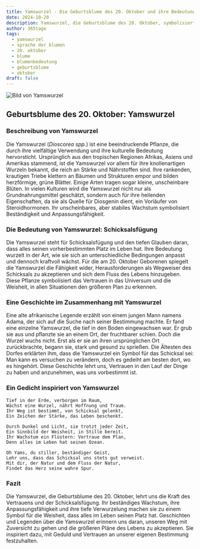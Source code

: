 ```yaml
---
title: Yamswurzel - Die Geburtsblume des 20. Oktober und ihre Bedeutung
date: 2024-10-20
description: Yamswurzel, die Geburtsblume des 20. Oktober, symbolisiert Schicksalsfügung. Erfahre mehr über ihre Geschichte, Bedeutung und Symbolik in der Sprache der Blumen.
author: 365tage
tags:
  - yamswurzel
  - sprache der blumen
  - 20. oktober
  - blume
  - blumenbedeutung
  - geburtsblume
  - oktober
draft: false
---
```


![Bild von Yamswurzel](https://cdn.pixabay.com/photo/2020/06/19/21/44/yam-5318942_640.jpg#center)


## Geburtsblume des 20. Oktober: Yamswurzel

### Beschreibung von Yamswurzel

Die Yamswurzel (_Dioscorea spp._) ist eine beeindruckende Pflanze, die durch ihre vielfältige Verwendung und ihre kulturelle Bedeutung hervorsticht. Ursprünglich aus den tropischen Regionen Afrikas, Asiens und Amerikas stammend, ist die Yamswurzel vor allem für ihre knollenartigen Wurzeln bekannt, die reich an Stärke und Nährstoffen sind. Ihre rankenden, krautigen Triebe klettern an Bäumen und Strukturen empor und bilden herzförmige, grüne Blätter. Einige Arten tragen sogar kleine, unscheinbare Blüten. In vielen Kulturen wird die Yamswurzel nicht nur als Grundnahrungsmittel geschätzt, sondern auch für ihre heilenden Eigenschaften, da sie als Quelle für Diosgenin dient, ein Vorläufer von Steroidhormonen. Ihr unscheinbares, aber stabiles Wachstum symbolisiert Beständigkeit und Anpassungsfähigkeit.

### Die Bedeutung von Yamswurzel: Schicksalsfügung

Die Yamswurzel steht für Schicksalsfügung und den tiefen Glauben daran, dass alles seinen vorherbestimmten Platz im Leben hat. Ihre Bedeutung wurzelt in der Art, wie sie sich an unterschiedliche Bedingungen anpasst und dennoch kraftvoll wächst. Für die am 20. Oktober Geborenen spiegelt die Yamswurzel die Fähigkeit wider, Herausforderungen als Wegweiser des Schicksals zu akzeptieren und sich dem Fluss des Lebens hinzugeben. Diese Pflanze symbolisiert das Vertrauen in das Universum und die Weisheit, in allen Situationen den größeren Plan zu erkennen.

### Eine Geschichte im Zusammenhang mit Yamswurzel

Eine alte afrikanische Legende erzählt von einem jungen Mann namens Adama, der sich auf die Suche nach seiner Bestimmung machte. Er fand eine einzelne Yamswurzel, die tief in den Boden eingewachsen war. Er grub sie aus und pflanzte sie an einem Ort, der fruchtbarer schien. Doch die Wurzel wuchs nicht. Erst als er sie an ihren ursprünglichen Ort zurückbrachte, begann sie, stark und gesund zu sprießen. Die Ältesten des Dorfes erklärten ihm, dass die Yamswurzel ein Symbol für das Schicksal sei: Man kann es versuchen zu verändern, doch es gedeiht am besten dort, wo es hingehört. Diese Geschichte lehrt uns, Vertrauen in den Lauf der Dinge zu haben und anzunehmen, was uns vorbestimmt ist.

### Ein Gedicht inspiriert von Yamswurzel

```
Tief in der Erde, verborgen im Raum,  
Wächst eine Wurzel, nährt Hoffnung und Traum.  
Ihr Weg ist bestimmt, von Schicksal gelenkt,  
Ein Zeichen der Stärke, das Leben beschenkt.  

Durch Dunkel und Licht, sie trotzt jeder Zeit,  
Ein Sinnbild der Weisheit, in Stille bereit.  
Ihr Wachstum ein Flüstern: Vertraue dem Plan,  
Denn alles im Leben hat seinen Ozean.  

Oh Yams, du stiller, beständiger Geist,  
Lehr uns, dass das Schicksal uns stets gut verweist.  
Mit dir, der Natur und dem Fluss der Natur,  
Findet das Herz seine wahre Spur.  
```

### Fazit

Die Yamswurzel, die Geburtsblume des 20. Oktober, lehrt uns die Kraft des Vertrauens und der Schicksalsfügung. Ihr beständiges Wachstum, ihre Anpassungsfähigkeit und ihre tiefe Verwurzelung machen sie zu einem Symbol für die Weisheit, dass alles im Leben seinen Platz hat. Geschichten und Legenden über die Yamswurzel erinnern uns daran, unseren Weg mit Zuversicht zu gehen und die größeren Pläne des Lebens zu akzeptieren. Sie inspiriert dazu, mit Geduld und Vertrauen an unserer eigenen Bestimmung festzuhalten.